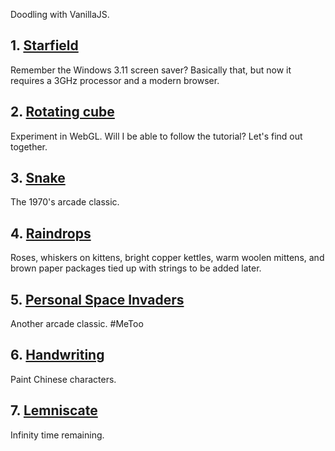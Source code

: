 Doodling with VanillaJS.


## 1. [Starfield](001-starfield.html)
Remember the Windows 3.11 screen saver? Basically that, but now it requires a 3GHz processor and a modern browser.

## 2. [Rotating cube](002-cube.html)
Experiment in WebGL. Will I be able to follow the tutorial? Let's find out together.

## 3. [Snake](003-snake.html)
The 1970's arcade classic.

## 4. [Raindrops](004-raindrops.html)
Roses, whiskers on kittens, bright copper kettles, warm woolen mittens, and brown paper packages tied up with strings to be added later.

## 5. [Personal Space Invaders](005-space-invaders.html)
Another arcade classic.  #MeToo

## 6. [Handwriting](006-paint.html)
Paint Chinese characters.

## 7. [Lemniscate](007-lemniscate.html)
Infinity time remaining.
